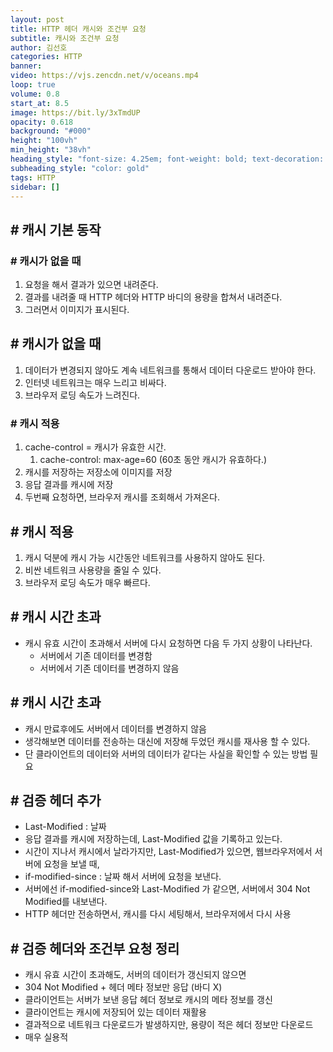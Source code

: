 ```yaml
---
layout: post
title: HTTP 헤더 캐시와 조건부 요청
subtitle: 캐시와 조건부 요청
author: 김선호
categories: HTTP
banner:
video: https://vjs.zencdn.net/v/oceans.mp4
loop: true
volume: 0.8
start_at: 8.5
image: https://bit.ly/3xTmdUP
opacity: 0.618
background: "#000"
height: "100vh"
min_height: "38vh"
heading_style: "font-size: 4.25em; font-weight: bold; text-decoration: underline"
subheading_style: "color: gold"
tags: HTTP
sidebar: []
---
```


## # 캐시 기본 동작
### # 캐시가 없을 때
1. 요청을 해서 결과가 있으면 내려준다.
2. 결과를 내려줄 때 HTTP 헤더와 HTTP 바디의 용량을 합쳐서 내려준다.
3. 그러면서 이미지가 표시된다.

## # 캐시가 없을 때
1. 데이터가 변경되지 않아도 계속 네트워크를 통해서 데이터 다운로드 받아야 한다.
2. 인터넷 네트워크는 매우 느리고 비싸다.
3. 브라우저 로딩 속도가 느려진다.

### # 캐시 적용
1. cache-control = 캐시가 유효한 시간.
   1. cache-control: max-age=60 (60초 동안 캐시가 유효하다.)
2. 캐시를 저장하는 저장소에 이미지를 저장
3. 응답 결과를 캐시에 저장
4. 두번째 요청하면, 브라우저 캐시를 조회해서 가져온다.

## # 캐시 적용
1. 캐시 덕분에 캐시 가능 시간동안 네트워크를 사용하지 않아도 된다.
2. 비싼 네트워크 사용량을 줄일 수 있다.
3. 브라우저 로딩 속도가 매우 빠르다.

## # 캐시 시간 초과
- 캐시 유효 시간이 초과해서 서버에 다시 요청하면 다음 두 가지 상황이 나타난다.
  - 서버에서 기존 데이터를 변경함
  - 서버에서 기존 데이터를 변경하지 않음

## # 캐시 시간 초과
- 캐시 만료후에도 서버에서 데이터를 변경하지 않음
- 생각해보면 데이터를 전송하는 대신에 저장해 두었던 캐시를 재사용 할 수 있다.
- 단 클라이언트의 데이터와 서버의 데이터가 같다는 사실을 확인할 수 있는 방법 필요

## # 검증 헤더 추가
- Last-Modified : 날짜
- 응답 결과를 캐시에 저장하는데, Last-Modified 값을 기록하고 있는다.
- 시간이 지나서 캐시에서 날라가지만, Last-Modified가 있으면, 웹브라우저에서 서버에 요청을 보낼 때, 
- if-modified-since : 날짜 해서 서버에 요청을 보낸다.
- 서버에선 if-modified-since와 Last-Modified 가 같으면, 서버에서 304 Not Modified를 내보낸다.
- HTTP 헤더만 전송하면서, 캐시를 다시 세팅해서, 브라우저에서 다시 사용

## # 검증 헤더와 조건부 요청 정리
- 캐시 유효 시간이 초과해도, 서버의 데이터가 갱신되지 않으면
- 304 Not Modified + 헤더 메타 정보만 응답 (바디 X)
- 클라이언트는 서버가 보낸 응답 헤더 정보로 캐시의 메타 정보를 갱신
- 클라이언트는 캐시에 저장되어 있는 데이터 재활용
- 결과적으로 네트워크 다운로드가 발생하지만, 용량이 적은 헤더 정보만 다운로드
- 매우 실용적





